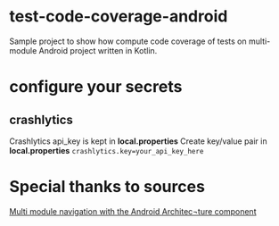 # test-code-coverage-android
Sample project to show how compute code coverage of tests on multi-module Android project written in Kotlin.


# configure your secrets

## crashlytics
Crashlytics api_key is kept in **local.properties**
Create key/value pair in **local.properties** `crashlytics.key=your_api_key_here`


# Special thanks to sources

[Multi module navigation with the Android Architec¬ture component](https://medium.com/@hartwich.daniel/multi-module-navigation-with-the-android-architecture-component-82ed028fa1d9)